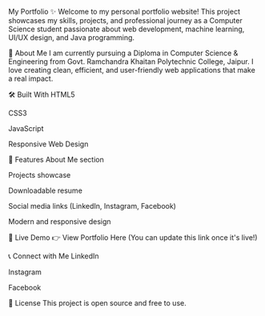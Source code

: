 My Portfolio ✨
Welcome to my personal portfolio website!
This project showcases my skills, projects, and professional journey as a Computer Science student passionate about web development, machine learning, UI/UX design, and Java programming.

🚀 About Me
I am currently pursuing a Diploma in Computer Science & Engineering from Govt. Ramchandra Khaitan Polytechnic College, Jaipur.
I love creating clean, efficient, and user-friendly web applications that make a real impact.

🛠️ Built With
HTML5

CSS3

JavaScript

Responsive Web Design

📂 Features
About Me section

Projects showcase

Downloadable resume

Social media links (LinkedIn, Instagram, Facebook)

Modern and responsive design

🔗 Live Demo
👉 View Portfolio Here
(You can update this link once it's live!)

📞 Connect with Me
LinkedIn

Instagram

Facebook

📄 License
This project is open source and free to use.

